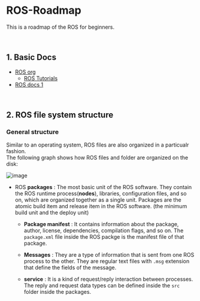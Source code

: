 # ROS-Roadmap
This is a roadmap of the ROS for beginners.

<br>

## 1. Basic Docs

* [ROS org](http://wiki.ros.org/)
  * [ROS Tutorials](http://wiki.ros.org/ROS/Tutorials)
* [ROS docs 1](https://robertchoi.gitbook.io/ros/)
<br>

## 2. ROS file system structure

### General structure
Similar to an operating system, ROS files are also organized in a particualr fashion. <br>
The following graph shows how ROS files and folder are organized on the disk:

![image](https://user-images.githubusercontent.com/89831708/184058451-482ddcd4-355c-4e96-bc1f-e12077fa2efd.png)

* ROS **packages** : The most basic unit of the ROS software. They contain the ROS runtime process(**nodes**), libraries, configuration files, and so on, which are organized together as a single unit. Packages are the atomic build item and release item in the ROS software. (the minimum build unit and the deploy unit)

  * **Package manifest** : It contains information about the package, author, license, dependencies, compilation flags, and so on. The `package.xml` file inside the ROS packge is the manifest file of that package.
  
  * **Messages** : They are a type of information that is sent from one ROS process to the other. They are regular text files with `.msg` extension that define the fields of the message.
  
  * **service** : It is a kind of request/reply interaction between processes. The reply and request data types can be defined inside the `src` folder inside the packages.
